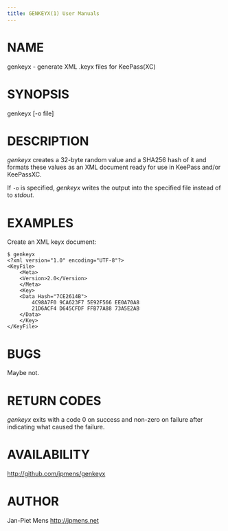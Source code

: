 ```yaml
---
title: GENKEYX(1) User Manuals
---
```


# NAME

genkeyx - generate XML .keyx files for KeePass(XC)

# SYNOPSIS

genkeyx \[-o file\]

# DESCRIPTION

*genkeyx* creates a 32-byte random value and a SHA256 hash of it and
formats these values as an XML document ready for use in KeePass and/or
KeePassXC.

If `-o` is specified, *genkeyx* writes the output into the specified
file instead of to *stdout*.

# EXAMPLES

Create an XML keyx document:

    $ genkeyx
    <?xml version="1.0" encoding="UTF-8"?>
    <KeyFile>
        <Meta>
        <Version>2.0</Version>
        </Meta>
        <Key>
        <Data Hash="7CE2614B">
            4C98A7F0 9CA623F7 5E92F566 EE0A70A8 
            21D6ACF4 D645CFDF FFB77A88 73A5E2AB
        </Data>
        </Key>
    </KeyFile>

# BUGS

Maybe not.

# RETURN CODES

*genkeyx* exits with a code 0 on success and non-zero on failure after
indicating what caused the failure.

# AVAILABILITY

<http://github.com/jpmens/genkeyx>

# AUTHOR

Jan-Piet Mens <http://jpmens.net>
